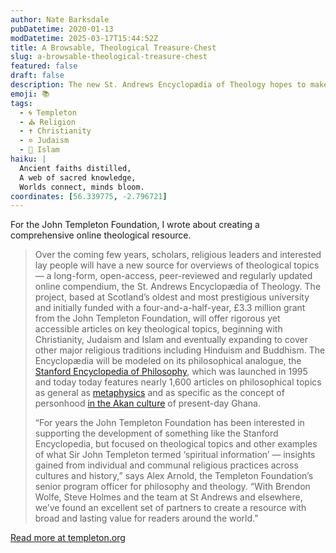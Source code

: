 ```yaml
---
author: Nate Barksdale
pubDatetime: 2020-01-13
modDatetime: 2025-03-17T15:44:52Z
title: A Browsable, Theological Treasure-Chest
slug: a-browsable-theological-treasure-chest
featured: false
draft: false
description: The new St. Andrews Encyclopædia of Theology hopes to make complex theological topics accessible for people of all backgrounds
emoji: 📚
tags:
  - 🌀 Templeton
  - ⛪ Religion
  - ✝️ Christianity
  - ✡️ Judaism
  - 🌙 Islam
haiku: |
  Ancient faiths distilled,  
  A web of sacred knowledge,  
  Worlds connect, minds bloom.
coordinates: [56.339775, -2.796721]
---
```


For the John Templeton Foundation, I wrote about creating a comprehensive online theological resource.

> Over the coming few years, scholars, religious leaders and interested lay people will have a new source for overviews of theological topics — a long-form, open-access, peer-reviewed and regularly updated online compendium, the St. Andrews Encyclopædia of Theology. The project, based at Scotland’s oldest and most prestigious university and initially funded with a four-and-a-half-year, £3.3 million grant from the John Templeton Foundation, will offer rigorous yet accessible articles on key theological topics, beginning with Christianity, Judaism and Islam and eventually expanding to cover other major religious traditions including Hinduism and Buddhism. The Encyclopædia will be modeled on its philosophical analogue, the [Stanford Encyclopedia of Philosophy](https://plato.stanford.edu), which was launched in 1995 and today today features nearly 1,600 articles on philosophical topics as general as [metaphysics](https://plato.stanford.edu/entries/metaphysics/) and as specific as the concept of personhood [in the Akan culture](https://plato.stanford.edu/entries/akan-person/) of present-day Ghana.
>
> “For years the John Templeton Foundation has been interested in supporting the development of something like the Stanford Encyclopedia, but focused on theological topics and other examples of what Sir John Templeton termed ‘spiritual information’ — insights gained from individual and communal religious practices across cultures and history,” says Alex Arnold, the Templeton Foundation’s senior program officer for philosophy and theology. “With Brendon Wolfe, Steve Holmes and the team at St Andrews and elsewhere, we’ve found an excellent set of partners to create a resource with broad and lasting value for readers around the world.”

[Read more at templeton.org](https://www.templeton.org/news/a-browsable-theological-treasure-chest)
